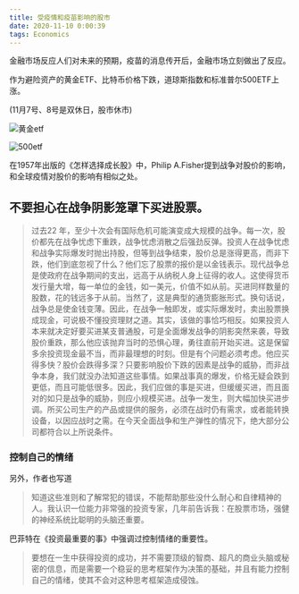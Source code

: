 ```yaml
---
title: 受疫情和疫苗影响的股市
date: 2020-11-10 0:00:39
tags: Economics
---
```


金融市场反应人们对未来的预期，疫苗的消息传开后，金融市场立刻做出了反应。

作为避险资产的黄金ETF、比特币价格下跌，道琼斯指数和标准普尔500ETF上涨。

(11月7号、8号是双休日，股市休市)

![黄金etf](https://res.cloudinary.com/djyqus4uy/image/upload/v1604949533/Blog/%E9%BB%84%E9%87%91etf_GLD_zz5aak.jpg)

![500etf](https://res.cloudinary.com/djyqus4uy/image/upload/v1604948898/Blog/500etf_hx0yje.jpg)

在1957年出版的《怎样选择成长股》中，Philip A.Fisher提到战争对股价的影响，和全球疫情对股价的影响有相似之处。

## 不要担心在战争阴影笼罩下买进股票。

> 过去22 年，至少十次会有国际危机可能演变成大规模的战争。每一次，股价都先在战争忧虑下重跌，战争忧虑消散之后强劲反弹。投资人在战争忧虑和战争实际爆发时抛出持股，但等到战争结束，股价总是涨得更高，而非下跌，他们到底忽视了什么？他们忘了股票的报价是以金钱表示。现代战争总是使政府在战争期间的支出，远高于从纳税人身上征得的收人。这使得货币发行量大增，每一单位的金钱，如一美元，价值不如从前。买进同样数量的股数，花的钱远多于从前。当然了，这是典型的通货膨胀形式。换句话说，战争总是使金钱变薄。因此，在战争一触即发，或实际爆发时，卖出股票换成现金，可说极不懂投资理财之道。其实，该做的事恰巧相反。如果投资人本来就决定好要买进某支普通股，可是全面爆发战争的阴影突然来袭，导致股价重跌，那么他应该抛弃当时的恐惧心理，勇往直前开始买进。这是保留多余投资现金最不当，而非最理想的时刻。但是有个问题必须考虑。他应买得多快？股价会跌得多深？只要影响股价下跌的因素是战争的威胁，而非战争本身，我们就没办法知道这些事情。如果战事真的爆发，价格无疑会跌到更低，而且可能低很多。因此，我们应做的事是买进，但缓缓买进，而且面对的如只是战争的威胁，则应小规模买进。战争一发生，则大幅加快买进步调。所买公司生产的产品或提供的服务，必须在战时仍有需求，或者能转换设备，以因应战时之需。在今天全面战争和生产弹性的情况下，绝大部分公司都符合以上所说条件。

### 控制自己的情绪

另外，作者也写道

> 知道这些准则和了解常犯的错误，不能帮助那些没什么耐心和自律精神的人。我认识一位能力非常强的投资专家，几年前告诉我：在股票市场，强健的神经系统比聪明的头脑还重要。

巴菲特在《投资最重要的事》中强调过控制情绪的重要性。

> 要想在一生中获得投资的成功，并不需要顶级的智商、超凡的商业头脑或秘密的信息，而是需要一个稳妥的思考框架作为决策的基础，并且有能力控制自己的情绪，使其不会对这种思考框架造成侵蚀。